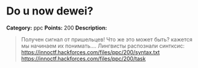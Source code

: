 # Do u now dewei?


**Category:** ppc
**Points:** 200
**Description:**

> Получен сигнал от пришельцев! Что же это может быть? кажется мы начинаем их понимать....
> Лингвисты распознали синтксис: https://innoctf.hackforces.com/files/ppc/200/syntax.txt
> https://innoctf.hackforces.com/files/ppc/200/task
